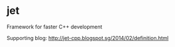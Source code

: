 jet
===

Framework for faster C++ development

Supporting blog: http://jet-cpp.blogspot.sg/2014/02/definition.html

